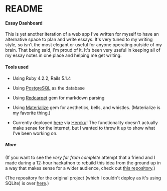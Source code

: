 # README

#### Essay Dashboard

This is yet another iteration of a web app I've written for myself to have an alternative space to plan and write essays. It's very tuned to my writing style, so isn't the most elegant or useful for anyone operating outside of my brain. That being said, I'm proud of it. It's been very useful in keeping all of my essay notes in one place and helping me get writing.


#### Tools used
* Using Ruby 4.2.2, Rails 5.1.4

* Using [PostgreSQL](https://www.postgresql.org/) as the database

* Using [Redcarpet](https://github.com/vmg/redcarpet) gem for markdown parsing

* Using [Materialize](http://materializecss.com/about.html) gem for aesthetics, bells, and whistles. (Materialize is my favorite thing.)

* Currently deployed [here](http://www.laphelps.me) via [Heroku](https://heroku.com)! The functionality doesn't actually make sense for the internet, but I wanted to throw it up to show what I've been working on.


##### More

(If you want to see the *very far from complete* attempt that a friend and I made during a 12-hour hackathon to rebuild this idea from the ground up in a way that makes sense for a wider audience, check out [this repository](https://github.com/PhelpsLaura/essayOrganizer).)

(The repository for the original project (which I couldn't deploy as it's using SQLite) is over [here](https://github.com/PhelpsLaura/essay-prototype).)
